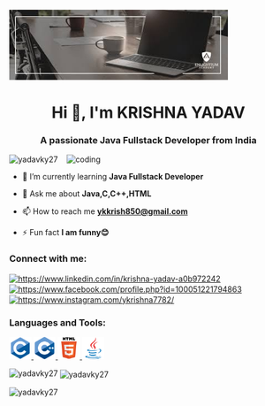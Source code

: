 ![logo](https://github.com/yadavky27/yadavky27/blob/main/imgae1.jpg)
<h1 align="center">Hi 👋, I'm KRISHNA YADAV</h1>
<h3 align="center">A passionate Java Fullstack Developer from India</h3>
<img align="right" alt="coding" width="400" src="https://www.clipartmax.com/png/middle/249-2494037_open-working-on-computer-animated-gif.png"
<p align="left"> <img src="https://komarev.com/ghpvc/?username=yadavky27&label=Profile%20views&color=0e75b6&style=flat" alt="yadavky27" /> </p>

- 🌱 I’m currently learning **Java Fullstack Developer**

- 💬 Ask me about **Java,C,C++,HTML**

- 📫 How to reach me **ykkrish850@gmail.com**

- ⚡ Fun fact **I am funny😊**

<h3 align="left">Connect with me:</h3>
<p align="left">
<a href="https://linkedin.com/in/https://www.linkedin.com/in/krishna-yadav-a0b972242" target="blank"><img align="center" src="https://raw.githubusercontent.com/rahuldkjain/github-profile-readme-generator/master/src/images/icons/Social/linked-in-alt.svg" alt="https://www.linkedin.com/in/krishna-yadav-a0b972242" height="30" width="40" /></a>
<a href="https://fb.com/https://www.facebook.com/profile.php?id=100051221794863" target="blank"><img align="center" src="https://raw.githubusercontent.com/rahuldkjain/github-profile-readme-generator/master/src/images/icons/Social/facebook.svg" alt="https://www.facebook.com/profile.php?id=100051221794863" height="30" width="40" /></a>
<a href="https://instagram.com/https://www.instagram.com/ykrishna7782/" target="blank"><img align="center" src="https://raw.githubusercontent.com/rahuldkjain/github-profile-readme-generator/master/src/images/icons/Social/instagram.svg" alt="https://www.instagram.com/ykrishna7782/" height="30" width="40" /></a>
</p>

<h3 align="left">Languages and Tools:</h3>
<p align="left"> <a href="https://www.cprogramming.com/" target="_blank" rel="noreferrer"> <img src="https://raw.githubusercontent.com/devicons/devicon/master/icons/c/c-original.svg" alt="c" width="40" height="40"/> </a> <a href="https://www.w3schools.com/cpp/" target="_blank" rel="noreferrer"> <img src="https://raw.githubusercontent.com/devicons/devicon/master/icons/cplusplus/cplusplus-original.svg" alt="cplusplus" width="40" height="40"/> </a> <a href="https://www.w3.org/html/" target="_blank" rel="noreferrer"> <img src="https://raw.githubusercontent.com/devicons/devicon/master/icons/html5/html5-original-wordmark.svg" alt="html5" width="40" height="40"/> </a> <a href="https://www.java.com" target="_blank" rel="noreferrer"> <img src="https://raw.githubusercontent.com/devicons/devicon/master/icons/java/java-original.svg" alt="java" width="40" height="40"/> </a> </p>

<p><img align="left" src="https://github-readme-stats.vercel.app/api/top-langs?username=yadavky27&show_icons=true&locale=en&layout=compact" alt="yadavky27" /></p>

<p>&nbsp;<img align="center" src="https://github-readme-stats.vercel.app/api?username=yadavky27&show_icons=true&locale=en" alt="yadavky27" /></p>

<p><img align="center" src="https://github-readme-streak-stats.herokuapp.com/?user=yadavky27&" alt="yadavky27" /></p>
